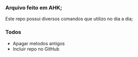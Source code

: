 
### Arquivo feito em AHK;

Este repo possui diversos comandos que utilizo no dia a dia;


### Todos

 - Apagar metodos antigos
 - Incluir repo no GitHub